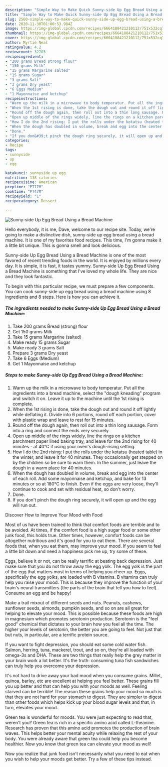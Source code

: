```yaml
---
description: "Simple Way to Make Quick Sunny-side Up Egg Bread Using a Bread Machine"
title: "Simple Way to Make Quick Sunny-side Up Egg Bread Using a Bread Machine"
slug: 2560-simple-way-to-make-quick-sunny-side-up-egg-bread-using-a-bread-machine
date: 2020-11-30T01:00:53.984Z
image: https://img-global.cpcdn.com/recipes/6664188421210112/751x532cq70/sunny-side-up-egg-bread-using-a-bread-machine-recipe-main-photo.jpg
thumbnail: https://img-global.cpcdn.com/recipes/6664188421210112/751x532cq70/sunny-side-up-egg-bread-using-a-bread-machine-recipe-main-photo.jpg
cover: https://img-global.cpcdn.com/recipes/6664188421210112/751x532cq70/sunny-side-up-egg-bread-using-a-bread-machine-recipe-main-photo.jpg
author: Myrtie Neal
ratingvalue: 4.2
reviewcount: 32703
recipeingredient:
- "200 grams Bread strong flour"
- "150 grams Milk"
- "15 grams Margarine salted"
- "15 grams Sugar"
- "3 grams Salt"
- "3 grams Dry yeast"
- "6 Eggs Medium"
- "1 Mayonnaise and ketchup"
recipeinstructions:
- "Warm up the milk in a microwave to body temperatur. Put all the ingredients into a bread machine, select the &#34;dough kneading&#34; program and switch it on. Leave it up to the machine until the 1st rising is complete."
- "When the 1st rising is done, take the dough out and round it off lightly while deflating it. Divide into 6 portions, round off each portion, cover with plastic wrap and leave to rest for 15 minutes."
- "Round off the dough again, then roll out into a thin long sausage. Form into a ring and connect the ends very securely."
- "Open up middle of the rings widely, line the rings on a kitchen parchment paper lined baking tray, and leave for the 2nd rising for 40 minutes - at 40°C if using your oven&#39;s dough-rising setting."
- "How I do the 2nd rising: I put the rolls under the kotatsu (heated table) in the winter, and leave it for 40 minutes. They occasionally get stepped on by the children so be sure to warn them. In the summer, just leave the dough in a warm place for 40 minutes."
- "When the dough has doubled in volume, break and egg into the center of each roll. Add some mayonnaise and ketchup, and bake for 13 minutes or so at 180°C to finish. Even if the eggs are very loose, they&#39;ll continue to cook and set with residual heat, so don&#39;t worry."
- "Done."
- "If you don&#39;t pinch the dough ring securely, it will open up and the egg will run out."
categories:
- Recipe
tags:
- sunnyside
- up
- egg

katakunci: sunnyside up egg 
nutrition: 138 calories
recipecuisine: American
preptime: "PT17M"
cooktime: "PT47M"
recipeyield: "1"
recipecategory: Dessert

---
```



![Sunny-side Up Egg Bread Using a Bread Machine](https://img-global.cpcdn.com/recipes/6664188421210112/751x532cq70/sunny-side-up-egg-bread-using-a-bread-machine-recipe-main-photo.jpg)

Hello everybody, it is me, Dave, welcome to our recipe site. Today, we're going to make a distinctive dish, sunny-side up egg bread using a bread machine. It is one of my favorites food recipes. This time, I'm gonna make it a little bit unique. This is gonna smell and look delicious.

Sunny-side Up Egg Bread Using a Bread Machine is one of the most favored of recent trending foods in the world. It is enjoyed by millions every day. It is simple, it is fast, it tastes yummy. Sunny-side Up Egg Bread Using a Bread Machine is something that I've loved my whole life. They are nice and they look fantastic.




To begin with this particular recipe, we must prepare a few components. You can cook sunny-side up egg bread using a bread machine using 8 ingredients and 8 steps. Here is how you can achieve it.

<!--inarticleads1-->

##### The ingredients needed to make Sunny-side Up Egg Bread Using a Bread Machine:

1. Take 200 grams Bread (strong) flour
1. Get 150 grams Milk
1. Take 15 grams Margarine (salted)
1. Make ready 15 grams Sugar
1. Make ready 3 grams Salt
1. Prepare 3 grams Dry yeast
1. Take 6 Eggs (Medium)
1. Get 1 Mayonnaise and ketchup




<!--inarticleads2-->

##### Steps to make Sunny-side Up Egg Bread Using a Bread Machine:

1. Warm up the milk in a microwave to body temperatur. Put all the ingredients into a bread machine, select the &#34;dough kneading&#34; program and switch it on. Leave it up to the machine until the 1st rising is complete.
1. When the 1st rising is done, take the dough out and round it off lightly while deflating it. Divide into 6 portions, round off each portion, cover with plastic wrap and leave to rest for 15 minutes.
1. Round off the dough again, then roll out into a thin long sausage. Form into a ring and connect the ends very securely.
1. Open up middle of the rings widely, line the rings on a kitchen parchment paper lined baking tray, and leave for the 2nd rising for 40 minutes - at 40°C if using your oven&#39;s dough-rising setting.
1. How I do the 2nd rising: I put the rolls under the kotatsu (heated table) in the winter, and leave it for 40 minutes. They occasionally get stepped on by the children so be sure to warn them. In the summer, just leave the dough in a warm place for 40 minutes.
1. When the dough has doubled in volume, break and egg into the center of each roll. Add some mayonnaise and ketchup, and bake for 13 minutes or so at 180°C to finish. Even if the eggs are very loose, they&#39;ll continue to cook and set with residual heat, so don&#39;t worry.
1. Done.
1. If you don&#39;t pinch the dough ring securely, it will open up and the egg will run out.




Discover How to Improve Your Mood with Food


Most of us have been trained to think that comfort foods are terrible and to be avoided. At times, if the comfort food is a high sugar food or some other junk food, this holds true. Other times, however, comfort foods can be altogether nutritious and it's good for you to eat them. There are several foods that, when you eat them, may improve your mood. If you seem to feel a little bit down and need a happiness pick me up, try some of these.

Eggs, believe it or not, can be really terrific at beating back depression. Just make sure that you do not throw away the egg yolk. The egg yolk is the part of the egg that matters most in terms of helping you cheer up. Eggs, specifically the egg yolks, are loaded with B vitamins. B vitamins can truly help you raise your mood. This is because they improve the function of your brain's neural transmitters (the parts of the brain that tell you how to feel). Consume an egg and be happy!

Make a trail mixout of different seeds and nuts. Peanuts, cashews, sunflower seeds, almonds, pumpkin seeds, and so on are all great for helping to elevate your mood. This is possible because these foods are high in magnesium which promotes serotonin production. Serotonin is the "feel good" chemical that dictates to your brain how you feel all the time. The higher your levels of serotonin, the better you are going to feel. Not just that but nuts, in particular, are a terrific protein source.

If you want to fight depression, you should eat some cold water fish. Salmon, herring, tuna, mackerel, trout, and so on, they're all loaded with omega-3s and DHA. These are two things that really help the grey matter in your brain work a lot better. It's the truth: consuming tuna fish sandwiches can truly help you overcome your depression. 

It's not hard to drive away your bad mood when you consume grains. Millet, quinoa, barley, etc are excellent at helping you feel better. These grains fill you up better and that can help you with your moods as well. Feeling starved can be terrible! The reason these grains help your mood so much is that they are not hard for your stomach to digest. They are simpler to digest than other foods which helps kick up your blood sugar levels and that, in turn, elevates your mood.

Green tea is wonderful for moods. You were just expecting to read that, weren't you? Green tea is rich in a specific amino acid called L-theanine. Research has proven that this amino acid promotes the production of brain waves. This helps better your mental acuity while relaxing the rest of your body. You were already aware that green tea could help you become healthier. Now you know that green tea can elevate your mood as well!

Now you realize that junk food isn't necessarily what you need to eat when you wish to help your moods get better. Try  a few  of  these  tips  instead.

